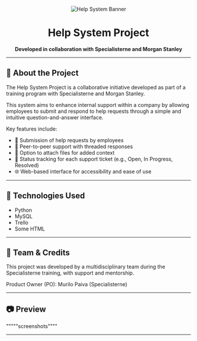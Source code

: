 <p align="center">
  <img src="https://i.imgur.com/U87nleR.png" alt="Help System Banner" />
</p>

<h1 align="center">Help System Project</h1>
<p align="center">
  <strong>Developed in collaboration with Specialisterne and Morgan Stanley</strong>
</p>

---

## 🧩 About the Project

The Help System Project is a collaborative initiative developed as part of a training program with Specialisterne and Morgan Stanley.

This system aims to enhance internal support within a company by allowing employees to submit and respond to help requests through a simple and intuitive question-and-answer interface.

Key features include:

- 📨 Submission of help requests by employees
- 💬 Peer-to-peer support with threaded responses
- 📎 Option to attach files for added context
- 🔁 Status tracking for each support ticket (e.g., Open, In Progress, Resolved)
- 🌐 Web-based interface for accessibility and ease of use

---

## 🚀 Technologies Used

- Python
- MySQL
- Trello
- Some HTML

---

## 👥 Team & Credits

This project was developed by a multidisciplinary team during the Specialisterne training, with support and mentorship.

Product Owner (PO): Murilo Paiva (Specialisterne)

---

## 📷 Preview

"""""screenshots""""

---

